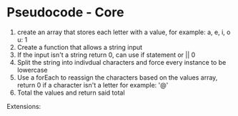# Pseudocode - Core

1. create an array that stores each letter with a value, for example: a, e, i, o u: 1
2. Create a function that allows a string input
3. If the input isn't a string return 0, can use if statement or || 0
4. Split the string into indivdual characters and force every instance to be lowercase
5. Use a forEach to reassign the characters based on the values array, return 0 if a character isn't a letter for example: '@'
6. Total the values and return said total

Extensions:
